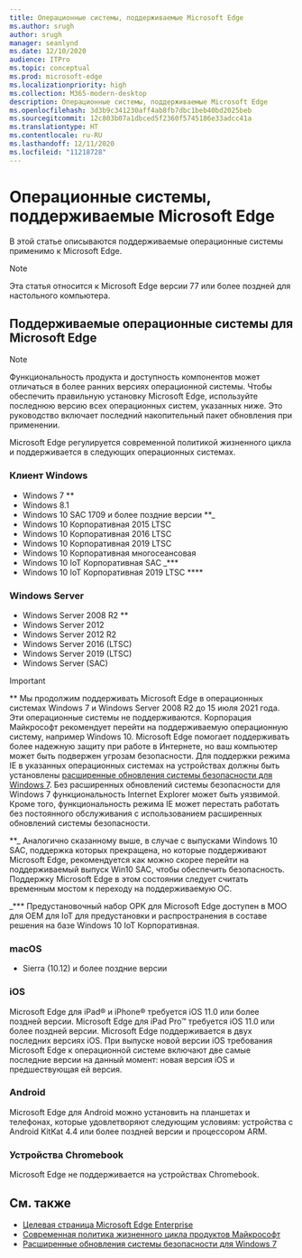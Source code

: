 ```yaml
---
title: Операционные системы, поддерживаемые Microsoft Edge
ms.author: srugh
author: srugh
manager: seanlynd
ms.date: 12/10/2020
audience: ITPro
ms.topic: conceptual
ms.prod: microsoft-edge
ms.localizationpriority: high
ms.collection: M365-modern-desktop
description: Операционные системы, поддерживаемые Microsoft Edge
ms.openlocfilehash: 3d3b9c341230aff4ab8fb7dbc1beb40bd2025beb
ms.sourcegitcommit: 12c803b07a1dbced5f2360f5745186e33adcc41a
ms.translationtype: HT
ms.contentlocale: ru-RU
ms.lasthandoff: 12/11/2020
ms.locfileid: "11218728"
---
```

# Операционные системы, поддерживаемые Microsoft Edge

В этой статье описываются поддерживаемые операционные системы применимо к Microsoft Edge.

> [!NOTE]
> Эта статья относится к Microsoft Edge версии 77 или более поздней для настольного компьютера.

## Поддерживаемые операционные системы для Microsoft Edge

> [!NOTE]
> Функциональность продукта и доступность компонентов может отличаться в более ранних версиях операционной системы. Чтобы обеспечить правильную установку Microsoft Edge, используйте последнюю версию всех операционных систем, указанных ниже. Это руководство включает последний накопительный пакет обновления при применении.

Microsoft Edge регулируется современной политикой жизненного цикла и поддерживается в следующих операционных системах.

### Клиент Windows

- Windows 7 **
- Windows 8.1
- Windows 10 SAC 1709 и более поздние версии **_
- Windows 10 Корпоративная 2015 LTSC
- Windows 10 Корпоративная 2016 LTSC
- Windows 10 Корпоративная 2019 LTSC
- Windows 10 Корпоративная многосеансовая
- Windows 10 IoT Корпоративная SAC _***
- Windows 10 IoT Корпоративная 2019 LTSC ****



### Windows Server

- Windows Server 2008 R2 **
- Windows Server 2012
- Windows Server 2012 R2
- Windows Server 2016 (LTSC)
- Windows Server 2019 (LTSC)
- Windows Server (SAC)

> [!IMPORTANT]
> ** Мы продолжим поддерживать Microsoft Edge в операционных системах Windows 7 и Windows Server 2008 R2 до 15 июля 2021 года. Эти операционные системы не поддерживаются. Корпорация Майкрософт рекомендует перейти на поддерживаемую операционную систему, например Windows 10. Microsoft Edge помогает поддерживать более надежную защиту при работе в Интернете, но ваш компьютер может быть подвержен угрозам безопасности. Для поддержки режима IE в указанных операционных системах на устройствах должны быть установлены [расширенные обновления системы безопасности для Windows 7](https://support.microsoft.com/help/4527878/faq-about-extended-security-updates-for-windows-7). Без расширенных обновлений системы безопасности для Windows 7 функциональность Internet Explorer может быть уязвимой. Кроме того, функциональность режима IE может перестать работать без постоянного обслуживания с использованием расширенных обновлений системы безопасности.  
>
> **_ Аналогично сказанному выше, в случае с выпусками Windows 10 SAC, поддержка которых прекращена, но которые поддерживают Microsoft Edge, рекомендуется как можно скорее перейти на поддерживаемый выпуск Win10 SAC, чтобы обеспечить безопасность. Поддержку Microsoft Edge в этом состоянии следует считать временным мостом к переходу на поддерживаемую ОС.
>
> _*** Предустановочный набор OPK для Microsoft Edge доступен в MOO для OEM для IoT для предустановки и распространения в составе решения на базе Windows 10 IoT Корпоративная.

### macOS

- Sierra (10.12) и более поздние версии

### iOS

Microsoft Edge для iPad&reg; и iPhone&reg; требуется iOS 11.0 или более поздней версии. Microsoft Edge для iPad Pro&trade; требуется iOS 11.0 или более поздней версии. Microsoft Edge поддерживается в двух последних версиях iOS. При выпуске новой версии iOS требования Microsoft Edge к операционной системе включают две самые последние версии на данный момент: новая версия iOS и предшествующая ей версия.

### Android

Microsoft Edge для Android можно установить на планшетах и телефонах, которые удовлетворяют следующим условиям: устройства с Android KitKat 4.4 или более поздней версии и процессором ARM.

### Устройства Chromebook

Microsoft Edge не поддерживается на устройствах Chromebook.

## См. также

- [Целевая страница Microsoft Edge Enterprise](https://aka.ms/EdgeEnterprise)
- [Современная политика жизненного цикла продуктов Майкрософт](https://support.microsoft.com/help/30881/modern-lifecycle-policy)
- [Расширенные обновления системы безопасности для Windows 7](https://support.microsoft.com/help/4527878/faq-about-extended-security-updates-for-windows-7)
